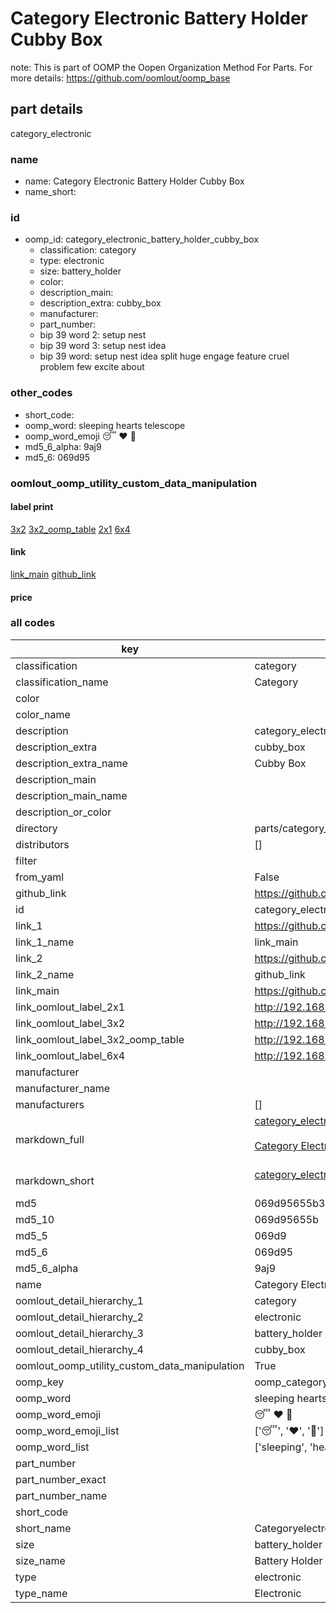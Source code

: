 # Category Electronic Battery Holder Cubby Box  

note: This is part of OOMP the Oopen Organization Method For Parts. For more details: https://github.com/oomlout/oomp_base

##  part details



category_electronic

### name
* name: Category Electronic Battery Holder Cubby Box
* name_short: 
### id
* oomp_id: category_electronic_battery_holder_cubby_box
  * classification: category
  * type: electronic
  * size: battery_holder
  * color: 
  * description_main: 
  * description_extra: cubby_box
  * manufacturer: 
  * part_number: 
  * bip 39 word 2: setup nest
  * bip 39 word 3: setup nest idea
  * bip 39 word: setup nest idea split huge engage feature cruel problem few excite about

### other_codes
* short_code: 
* oomp_word: sleeping hearts telescope
* oomp_word_emoji :sleeping: :hearts: :telescope:
* md5_6_alpha: 9aj9
* md5_6: 069d95






### oomlout_oomp_utility_custom_data_manipulation
#### label print
[3x2](http://192.168.1.245:1112/?label=oomp%209aj9)
[3x2_oomp_table](http://192.168.1.107:1112/?label=oomp%209aj9)
[2x1](http://192.168.1.242:1112/?label=oomp%209aj9)
[6x4](http://192.168.1.55:1112/?label=oomp%209aj9)    

#### link

[link_main](https://github.com/oomlout/oomlout_oomp_current_version_messy/tree/main/parts/category_electronic_battery_holder_cubby_box) [github_link](https://github.com/oomlout/oomlout_oomp_part_src/tree/main/parts/category_electronic_battery_holder_cubby_box)                             

#### price







### all codes 
| key | value |  
| --- | --- |  
| classification | category |  
| classification_name | Category |  
| color |  |  
| color_name |  |  
| description | category_electronic |  
| description_extra | cubby_box |  
| description_extra_name | Cubby Box |  
| description_main |  |  
| description_main_name |  |  
| description_or_color |   |  
| directory | parts/category_electronic_battery_holder_cubby_box |  
| distributors | [] |  
| filter |  |  
| from_yaml | False |  
| github_link | https://github.com/oomlout/oomlout_oomp_part_src/tree/main/parts/category_electronic_battery_holder_cubby_box |  
| id | category_electronic_battery_holder_cubby_box |  
| link_1 | https://github.com/oomlout/oomlout_oomp_current_version_messy/tree/main/parts/category_electronic_battery_holder_cubby_box |  
| link_1_name | link_main |  
| link_2 | https://github.com/oomlout/oomlout_oomp_part_src/tree/main/parts/category_electronic_battery_holder_cubby_box |  
| link_2_name | github_link |  
| link_main | https://github.com/oomlout/oomlout_oomp_current_version_messy/tree/main/parts/category_electronic_battery_holder_cubby_box |  
| link_oomlout_label_2x1 | http://192.168.1.242:1112/?label=oomp%209aj9 |  
| link_oomlout_label_3x2 | http://192.168.1.245:1112/?label=oomp%209aj9 |  
| link_oomlout_label_3x2_oomp_table | http://192.168.1.107:1112/?label=oomp%209aj9 |  
| link_oomlout_label_6x4 | http://192.168.1.55:1112/?label=oomp%209aj9 |  
| manufacturer |  |  
| manufacturer_name |  |  
| manufacturers | [] |  
| markdown_full | [category_electronic_battery_holder_cubby_box](https://github.com/oomlout/oomlout_oomp_current_version_messy/tree/main/parts/category_electronic_battery_holder_cubby_box)<br>[](https://github.com/oomlout/oomlout_oomp_current_version_messy/tree/main/parts/category_electronic_battery_holder_cubby_box)<br>[Category Electronic Battery Holder Cubby Box](https://github.com/oomlout/oomlout_oomp_current_version_messy/tree/main/parts/category_electronic_battery_holder_cubby_box)<br><br> |  
| markdown_short | [category_electronic_battery_holder_cubby_box](https://github.com/oomlout/oomlout_oomp_current_version_messy/tree/main/parts/category_electronic_battery_holder_cubby_box)<br><br> |  
| md5 | 069d95655b348a8529375d22e0e52624 |  
| md5_10 | 069d95655b |  
| md5_5 | 069d9 |  
| md5_6 | 069d95 |  
| md5_6_alpha | 9aj9 |  
| name | Category Electronic Battery Holder Cubby Box |  
| oomlout_detail_hierarchy_1 | category |  
| oomlout_detail_hierarchy_2 | electronic |  
| oomlout_detail_hierarchy_3 | battery_holder |  
| oomlout_detail_hierarchy_4 | cubby_box |  
| oomlout_oomp_utility_custom_data_manipulation | True |  
| oomp_key | oomp_category_electronic_battery_holder_cubby_box |  
| oomp_word | sleeping hearts telescope |  
| oomp_word_emoji | :sleeping: :hearts: :telescope: |  
| oomp_word_emoji_list | [':sleeping:', ':hearts:', ':telescope:'] |  
| oomp_word_list | ['sleeping', 'hearts', 'telescope'] |  
| part_number |  |  
| part_number_exact |  |  
| part_number_name |  |  
| short_code |  |  
| short_name | Categoryelectronic |  
| size | battery_holder |  
| size_name | Battery Holder |  
| type | electronic |  
| type_name | Electronic |  
